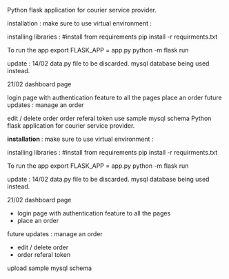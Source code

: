 
Python flask application for courier service provider.

installation : make sure to use virtual environment :

installing libraries : #install from requirements pip install -r requirments.txt

To run the app export FLASK_APP = app.py python -m flask run

update : 14/02 data.py file to be discarded. mysql database being used instead.

21/02 dashboard page

login page with authentication feature to all the pages
place an order
future updates : manage an order

edit / delete order
order referal token
use sample mysql schema
Python flask application for courier service provider. 

<b> installation </b> :
  make sure to use virtual environment   :
  
  installing libraries : 
  #install from requirements
  pip install -r requirments.txt 
  
  To run the app 
  export FLASK_APP = app.py
  python -m flask run 
 
update : 
14/02 
data.py file to be discarded. mysql database being used instead. 

21/02
dashboard page 
  - login page with authentication feature to all the pages 
  - place an order 



future updates : 
manage an order 
  - edit / delete order 
  - order referal token 
  
  
upload sample mysql schema 

